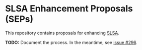 # SLSA Enhancement Proposals (SEPs)

This repository contains proposals for enhancing [SLSA](https://slsa.dev).

**TODO:** Document the process. In the meantime, see
[issue #296](https://github.com/slsa-framework/slsa/issues/296).
